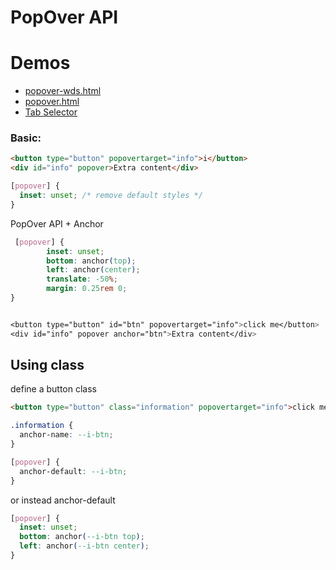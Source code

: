 # PopOver API

# Demos

- [popover-wds.html](https://git.geraldox.com/CSS/pages/popover_And_anchor/popover-wds.html)
- [popover.html](https://git.geraldox.com/CSS/pages/popover_And_anchor/popover.html)
- [Tab Selector](https://git.geraldox.com/CSS/pages/popover_And_anchor/Tab-Selector/)

### Basic:

```html
<button type="button" popovertarget="info">i</button>
<div id="info" popover>Extra content</div>
```

```css
[popover] {
  inset: unset; /* remove default styles */
}
```

PopOver API + Anchor

```css
 [popover] {
        inset: unset;
        bottom: anchor(top);
        left: anchor(center);
        translate: -50%;
        margin: 0.25rem 0;
}


<button type="button" id="btn" popovertarget="info">click me</button>
<div id="info" popover anchor="btn">Extra content</div>

```

## Using class

define a button class

```html
<button type="button" class="information" popovertarget="info">click me</button>
```

```css
.information {
  anchor-name: --i-btn;
}

[popover] {
  anchor-default: --i-btn;
}
```

or instead anchor-default

```css
[popover] {
  inset: unset;
  bottom: anchor(--i-btn top);
  left: anchor(--i-btn center);
}
```

